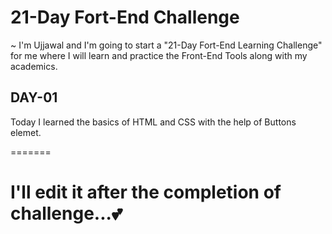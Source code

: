 # 21-Day Fort-End Challenge

~ I'm Ujjawal and I'm going to start a "21-Day Fort-End Learning Challenge" for me where I will learn and practice the Front-End Tools along with my academics.

## DAY-01
Today I learned the basics of HTML and CSS with the help of Buttons elemet.



=======

# I'll edit it after the completion of challenge...💕
